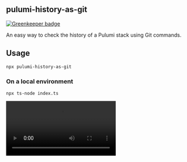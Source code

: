 ## pulumi-history-as-git

[![Greenkeeper badge](https://badges.greenkeeper.io/bperel/pulumi-history-as-git.svg)](https://greenkeeper.io/)

An easy way to check the history of a Pulumi stack using Git commands.

## Usage

`npx pulumi-history-as-git`

### On a local environment

`npx ts-node index.ts`

![](demo.mp4)
